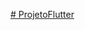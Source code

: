 [# ProjetoFlutter](https://www.figma.com/design/YgSR62yf1fBfmekrmbTFg5/Play-music?node-id=0-1&p=f&t=dy7U9BdSioAGw1qJ-0)
